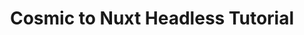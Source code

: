 ---
title: Cosmic to Nuxt Headless Tutorial
description: Welcome to a tutorial using Cosmic as a headless CMS with Nuxt.js as a front-end framework.  I will take you through to steps of starting a Nuxt.js app from start to finish.  We will also going through a Cosmic account as well.  The tutorial will also be utilizing Tailwind CSS as the UI framework, the Nuxt Image module to generate a responsive design with imgix images from Cosmic, graphQL from Apollo, and deploying with Vercel.
video: fZILQC1jItE
image_url: cosmictonuxt_tutorial.png
tags: [Nuxt.js, Prismic, Tutorial]
---